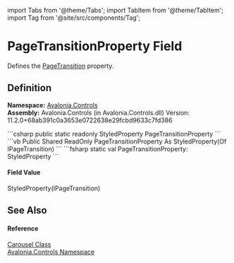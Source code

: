 import Tabs from '@theme/Tabs'; 
import TabItem from '@theme/TabItem'; 
import Tag from '@site/src/components/Tag'; 

# PageTransitionProperty Field


Defines the <a href="P_Avalonia_Controls_Carousel_PageTransition">PageTransition</a> property.



## Definition
**Namespace:** <a href="N_Avalonia_Controls">Avalonia.Controls</a>  
**Assembly:** Avalonia.Controls (in Avalonia.Controls.dll) Version: 11.2.0+68ab391c0a3653e0722638e29fcbd9633c7fd386

<Tabs groupId="api-code-preview">
<TabItem value="csharp" label="C#">
```csharp
public static readonly StyledProperty<IPageTransition?> PageTransitionProperty
```
</TabItem>
<TabItem value="vb" label="VB">
```vb
Public Shared ReadOnly PageTransitionProperty As StyledProperty(Of IPageTransition)
```
</TabItem>
<TabItem value="fsharp" label="F#">
```fsharp
static val PageTransitionProperty: StyledProperty<IPageTransition>
```
</TabItem>
</Tabs>



#### Field Value
StyledProperty(IPageTransition)

## See Also


#### Reference
<a href="T_Avalonia_Controls_Carousel">Carousel Class</a>  
<a href="N_Avalonia_Controls">Avalonia.Controls Namespace</a>  
